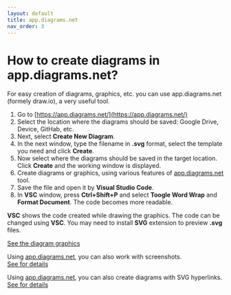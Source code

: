 ```yaml
---
layout: default
title: app.diagrams.net
nav_order: 3
---
```


# How to create diagrams in app.diagrams.net?

For easy creation of diagrams, graphics, etc. you can use app.diagrams.net (formely draw.io), a very useful tool.

1. Go to [https://app.diagrams.net/](https://app.diagrams.net/)
2. Select the location where the diagrams should be saved: Google Drive, Device, GitHab, etc.
3. Next, select **Create New Diagram**.
4. In the next window, type the filename in **.svg** format, select the template you need and click **Create**.
5. Now select where the diagrams should be saved in the target location. Click **Create** and the working window is displayed.
6. Create diagrams or graphics, using various features of [app.diagrams.net](https://app.diagrams.net/) tool.
7. Save the file and open it by **Visual Studio Code**.
8. In **VSC** window, press **Ctrl+Shift+P** and select **Toogle Word Wrap** and **Format Document**. The code becomes more readable.

**VSC** shows the code created while drawing the graphics. 
The code can be changed using **VSC**. You may need to install **SVG** extension to preview **.svg** files.  

[See the diagram graphics](./little_diagram.svg)

Using [app.diagrams.net](https://app.diagrams.net/), you can also work with screenshots.  
[See for details](./diagram_with_screenshot.md)

Using [app.diagrams.net](https://app.diagrams.net/), you can also create diagrams with SVG hyperlinks.  
[See for details](./diagrams_SVG_hyperlinks.md)
